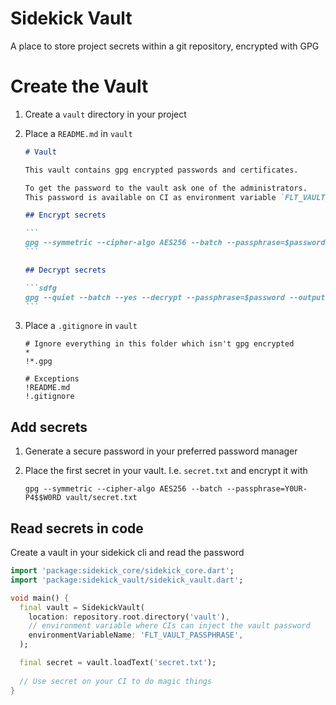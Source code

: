 # Sidekick Vault

A place to store project secrets within a git repository, encrypted with GPG

# Create the Vault

1. Create a `vault` directory in your project

2. Place a `README.md` in `vault`

    ````markdown
    # Vault
    
    This vault contains gpg encrypted passwords and certificates.
    
    To get the password to the vault ask one of the administrators.
    This password is available on CI as environment variable `FLT_VAULT_PASSPHRASE`
    
    ## Encrypt secrets
    
    ```
    gpg --symmetric --cipher-algo AES256 --batch --passphrase=$password <file>
    ```
    
    ## Decrypt secrets
    
    ```sdfg
    gpg --quiet --batch --yes --decrypt --passphrase=$password --output=<file> <file.gpg>
    ```
    ````

3. Place a `.gitignore` in `vault`

    ```gitignore
    # Ignore everything in this folder which isn't gpg encrypted
    *
    !*.gpg
    
    # Exceptions
    !README.md
    !.gitignore
    ```

## Add secrets

1. Generate a secure password in your preferred password manager

2. Place the first secret in your vault. I.e. `secret.txt` and encrypt it with
   
   `gpg --symmetric --cipher-algo AES256 --batch --passphrase=Y0UR-P4$$W0RD vault/secret.txt`

## Read secrets in code

Create a vault in your sidekick cli and read the password

```dart
import 'package:sidekick_core/sidekick_core.dart';
import 'package:sidekick_vault/sidekick_vault.dart';

void main() {
  final vault = SidekickVault(
    location: repository.root.directory('vault'),
    // environment variable where CIs can inject the vault password
    environmentVariableName: 'FLT_VAULT_PASSPHRASE',
  );

  final secret = vault.loadText('secret.txt');
  
  // Use secret on your CI to do magic things
}

```